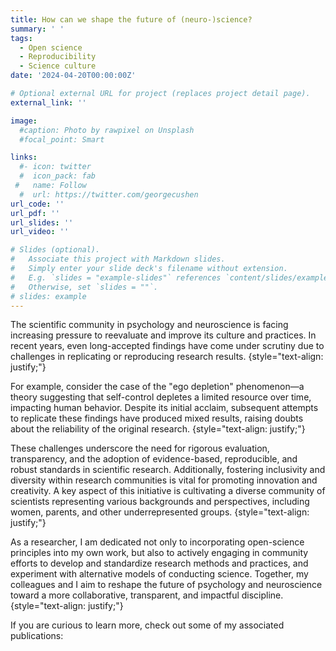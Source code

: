 ```yaml
---
title: How can we shape the future of (neuro-)science?
summary: ' '
tags:
  - Open science
  - Reproducibility
  - Science culture
date: '2024-04-20T00:00:00Z'

# Optional external URL for project (replaces project detail page).
external_link: ''

image:
  #caption: Photo by rawpixel on Unsplash
  #focal_point: Smart

links:
  #- icon: twitter
  #  icon_pack: fab
 #   name: Follow
  #  url: https://twitter.com/georgecushen
url_code: ''
url_pdf: ''
url_slides: ''
url_video: ''

# Slides (optional).
#   Associate this project with Markdown slides.
#   Simply enter your slide deck's filename without extension.
#   E.g. `slides = "example-slides"` references `content/slides/example-slides.md`.
#   Otherwise, set `slides = ""`.
# slides: example
---
```

The scientific community in psychology and neuroscience is facing increasing pressure to reevaluate and improve its culture and practices. In recent years, even long-accepted findings have come under scrutiny due to challenges in replicating or reproducing research results.
{style="text-align: justify;"}

For example, consider the case of the "ego depletion" phenomenon—a theory suggesting that self-control depletes a limited resource over time, impacting human behavior. Despite its initial acclaim, subsequent attempts to replicate these findings have produced mixed results, raising doubts about the reliability of the original research.
{style="text-align: justify;"}

These challenges underscore the need for rigorous evaluation, transparency, and the adoption of evidence-based, reproducible, and robust standards in scientific research. Additionally, fostering inclusivity and diversity within research communities is vital for promoting innovation and creativity. A key aspect of this initiative is cultivating a diverse community of scientists representing various backgrounds and perspectives, including women, parents, and other underrepresented groups.
{style="text-align: justify;"}

As a researcher, I am dedicated not only to incorporating open-science principles into my own work, but also to actively engaging in community efforts to develop and standardize research methods and practices, and experiment with alternative models of conducting science. Together, my colleagues and I aim to reshape the future of psychology and neuroscience toward a more collaborative, transparent, and impactful discipline.
{style="text-align: justify;"}

If you are curious to learn more, check out some of my associated publications: 
